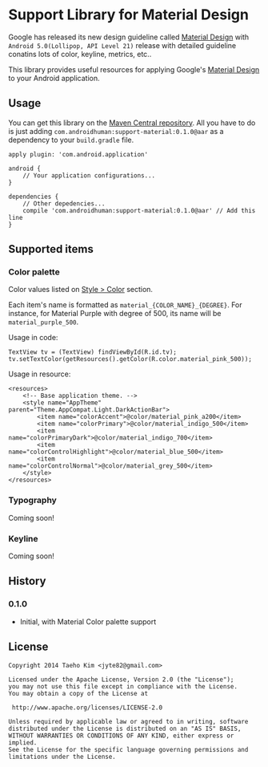 # Support Library for Material Design

Google has released its new design guideline called [Material Design](http://www.google.com/design/spec/material-design/introduction.html) with `Android 5.0(Lollipop, API Level 21)` release with detailed guideline conatins lots of color, keyline, metrics, etc..

This library provides useful resources for applying Google's [Material Design](http://www.google.com/design/spec/material-design/introduction.html) to your Android application.

## Usage

You can get this library on the [Maven Central repository](http://search.maven.org/). All you have to do is just adding  `com.androidhuman:support-material:0.1.0@aar` as a dependency to your `build.gradle` file.

	apply plugin: 'com.android.application'

	android {
	    // Your application configurations...
	}

	dependencies {
	    // Other depedencies...
	    compile 'com.androidhuman:support-material:0.1.0@aar' // Add this line
	}

## Supported items
### Color palette
Color values listed on [Style > Color](http://www.google.com/design/spec/style/color.html#color-color-palette) section.

Each item's name is formatted as `material_{COLOR_NAME}_{DEGREE}`. For instance, for Material Purple with degree of 500, its name will be `material_purple_500`.

Usage in code:

    TextView tv = (TextView) findViewById(R.id.tv);
    tv.setTextColor(getResources().getColor(R.color.material_pink_500));

Usage in resource:

	<resources>
	    <!-- Base application theme. -->
	    <style name="AppTheme" parent="Theme.AppCompat.Light.DarkActionBar">
	        <item name="colorAccent">@color/material_pink_a200</item>
	        <item name="colorPrimary">@color/material_indigo_500</item>
	        <item name="colorPrimaryDark">@color/material_indigo_700</item>
	        <item name="colorControlHighlight">@color/material_blue_500</item>
	        <item name="colorControlNormal">@color/material_grey_500</item>
	    </style>
	</resources>

### Typography
Coming soon!

### Keyline
Coming soon!

## History
### 0.1.0
- Initial, with Material Color palette support

## License
    Copyright 2014 Taeho Kim <jyte82@gmail.com>

	Licensed under the Apache License, Version 2.0 (the "License");
	you may not use this file except in compliance with the License.
	You may obtain a copy of the License at

     http://www.apache.org/licenses/LICENSE-2.0

	Unless required by applicable law or agreed to in writing, software
	distributed under the License is distributed on an "AS IS" BASIS,
	WITHOUT WARRANTIES OR CONDITIONS OF ANY KIND, either express or implied.
	See the License for the specific language governing permissions and
	limitations under the License.